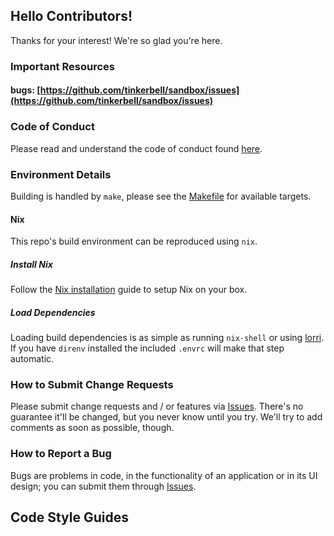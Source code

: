 ## Hello Contributors!

Thanks for your interest!
We're so glad you're here.

### Important Resources

#### bugs: [https://github.com/tinkerbell/sandbox/issues](https://github.com/tinkerbell/sandbox/issues)

### Code of Conduct

Please read and understand the code of conduct found [here](https://github.com/tinkerbell/.github/blob/master/CODE_OF_CONDUCT.md).

### Environment Details

Building is handled by `make`, please see the [Makefile](Makefile) for available targets.

#### Nix

This repo's build environment can be reproduced using `nix`.

##### Install Nix

Follow the [Nix installation](https://nixos.org/download.html) guide to setup Nix on your box.

##### Load Dependencies

Loading build dependencies is as simple as running `nix-shell` or using [lorri](https://github.com/nix-community/lorri).
If you have `direnv` installed the included `.envrc` will make that step automatic.

### How to Submit Change Requests

Please submit change requests and / or features via [Issues](https://github.com/tinkerbell/sandbox/issues).
There's no guarantee it'll be changed, but you never know until you try.
We'll try to add comments as soon as possible, though.

### How to Report a Bug

Bugs are problems in code, in the functionality of an application or in its UI design; you can submit them through [Issues](https://github.com/tinkerbell/sandbox/issues).

## Code Style Guides
